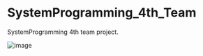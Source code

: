 # SystemProgramming_4th_Team
SystemProgramming 4th team project.

![image](https://github.com/ChanWooong/SystemProgramming_4th_Team/assets/104729817/5dd87ab2-0f48-4565-b298-a5050c8f646b)
